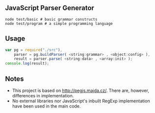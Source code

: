 
## JavaScript Parser Generator

    node test/basic # basic grammar constructs
    node test/program # a simple programming language

## Usage

```javascript
var pg = require("./src"),
	parser = pg.buildParser( <string:grammar> , <object:config> ),
	result = parser.parse( <string:data> , <array:init> );
console.log(result);
```
## Notes

* This project is based on http://pegjs.majda.cz/. There are, however, differences in implementation.
* No external libraries nor JavaScript's inbuilt RegExp implementation have been used in the main code.